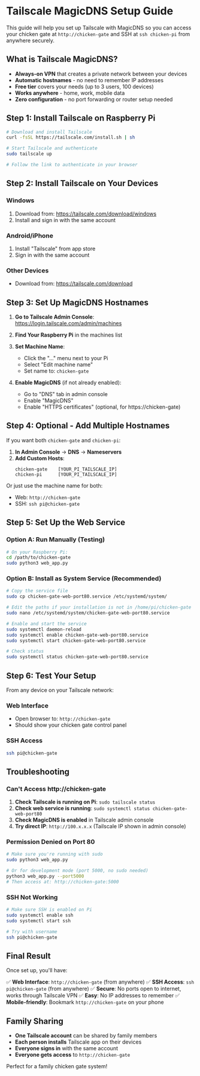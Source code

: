 # Tailscale MagicDNS Setup Guide

This guide will help you set up Tailscale with MagicDNS so you can access your chicken gate at `http://chicken-gate` and SSH at `ssh chicken-pi` from anywhere securely.

## What is Tailscale MagicDNS?

- **Always-on VPN** that creates a private network between your devices
- **Automatic hostnames** - no need to remember IP addresses
- **Free tier** covers your needs (up to 3 users, 100 devices)
- **Works anywhere** - home, work, mobile data
- **Zero configuration** - no port forwarding or router setup needed

## Step 1: Install Tailscale on Raspberry Pi

```bash
# Download and install Tailscale
curl -fsSL https://tailscale.com/install.sh | sh

# Start Tailscale and authenticate
sudo tailscale up

# Follow the link to authenticate in your browser
```

## Step 2: Install Tailscale on Your Devices

### Windows

1. Download from: https://tailscale.com/download/windows
2. Install and sign in with the same account

### Android/iPhone

1. Install "Tailscale" from app store
2. Sign in with the same account

### Other Devices

- Download from: https://tailscale.com/download

## Step 3: Set Up MagicDNS Hostnames

1. **Go to Tailscale Admin Console**: https://login.tailscale.com/admin/machines

2. **Find Your Raspberry Pi** in the machines list

3. **Set Machine Name**:

   - Click the "..." menu next to your Pi
   - Select "Edit machine name"
   - Set name to: `chicken-gate`

4. **Enable MagicDNS** (if not already enabled):
   - Go to "DNS" tab in admin console
   - Enable "MagicDNS"
   - Enable "HTTPS certificates" (optional, for https://chicken-gate)

## Step 4: Optional - Add Multiple Hostnames

If you want both `chicken-gate` and `chicken-pi`:

1. **In Admin Console** → **DNS** → **Nameservers**
2. **Add Custom Hosts**:
   ```
   chicken-gate    [YOUR_PI_TAILSCALE_IP]
   chicken-pi      [YOUR_PI_TAILSCALE_IP]
   ```

Or just use the machine name for both:

- Web: `http://chicken-gate`
- SSH: `ssh pi@chicken-gate`

## Step 5: Set Up the Web Service

### Option A: Run Manually (Testing)

```bash
# On your Raspberry Pi:
cd /path/to/chicken-gate
sudo python3 web_app.py
```

### Option B: Install as System Service (Recommended)

```bash
# Copy the service file
sudo cp chicken-gate-web-port80.service /etc/systemd/system/

# Edit the paths if your installation is not in /home/pi/chicken-gate
sudo nano /etc/systemd/system/chicken-gate-web-port80.service

# Enable and start the service
sudo systemctl daemon-reload
sudo systemctl enable chicken-gate-web-port80.service
sudo systemctl start chicken-gate-web-port80.service

# Check status
sudo systemctl status chicken-gate-web-port80.service
```

## Step 6: Test Your Setup

From any device on your Tailscale network:

### Web Interface

- Open browser to: `http://chicken-gate`
- Should show your chicken gate control panel

### SSH Access

```bash
ssh pi@chicken-gate
```

## Troubleshooting

### Can't Access http://chicken-gate

1. **Check Tailscale is running on Pi**: `sudo tailscale status`
2. **Check web service is running**: `sudo systemctl status chicken-gate-web-port80`
3. **Check MagicDNS is enabled** in Tailscale admin console
4. **Try direct IP**: `http://100.x.x.x` (Tailscale IP shown in admin console)

### Permission Denied on Port 80

```bash
# Make sure you're running with sudo
sudo python3 web_app.py

# Or for development mode (port 5000, no sudo needed)
python3 web_app.py --port5000
# Then access at: http://chicken-gate:5000
```

### SSH Not Working

```bash
# Make sure SSH is enabled on Pi
sudo systemctl enable ssh
sudo systemctl start ssh

# Try with username
ssh pi@chicken-gate
```

## Final Result

Once set up, you'll have:

✅ **Web Interface**: `http://chicken-gate` (from anywhere)
✅ **SSH Access**: `ssh pi@chicken-gate` (from anywhere)
✅ **Secure**: No ports open to internet, works through Tailscale VPN
✅ **Easy**: No IP addresses to remember
✅ **Mobile-friendly**: Bookmark `http://chicken-gate` on your phone

## Family Sharing

- **One Tailscale account** can be shared by family members
- **Each person installs** Tailscale app on their devices
- **Everyone signs in** with the same account
- **Everyone gets access** to `http://chicken-gate`

Perfect for a family chicken gate system!
